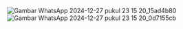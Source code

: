![Gambar WhatsApp 2024-12-27 pukul 23 15 20_15ad4b80](https://github.com/user-attachments/assets/2127456e-a692-4e53-a32a-b8b24223583c)
![Gambar WhatsApp 2024-12-27 pukul 23 15 20_0d7155cb](https://github.com/user-attachments/assets/cbdb248d-25b2-4993-a068-7761911ccf29)
